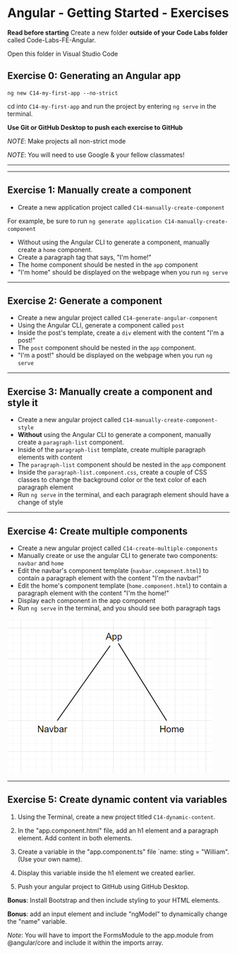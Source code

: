 # Angular - Getting Started - Exercises

**Read before starting**
Create a new folder **outside of your Code Labs folder** called Code-Labs-FE-Angular. 

Open this folder in Visual Studio Code

## Exercise 0: Generating an Angular app


```
ng new C14-my-first-app --no-strict
```

cd into `C14-my-first-app` and run the project by entering `ng serve` in the terminal.



**Use Git or GitHub Desktop to push each exercise to GitHub**

_NOTE_: Make projects all non-strict mode

_NOTE_: You will need to use Google & your fellow classmates!

---

---

## Exercise 1: Manually create a component

- Create a new application project called `C14-manually-create-component`

For example, be sure to run `ng generate application C14-manually-create-component`
- Without using the Angular CLI to generate a component, manually create a `home` component.
- Create a paragraph tag that says, "I'm home!"
- The home component should be nested in the `app` component
- "I'm home" should be displayed on the webpage when you run `ng serve`

---

## Exercise 2: Generate a component

- Create a new angular project called `C14-generate-angular-component`
- Using the Angular CLI, generate a component called `post`
- Inside the post's template, create a `div` element with the content "I'm a post!"
- The `post` component should be nested in the `app` component.
- "I'm a post!" should be displayed on the webpage when you run `ng serve`

---

## Exercise 3: Manually create a component and style it

- Create a new angular project called `C14-manually-create-component-style`
- **Without** using the Angular CLI to generate a component, manually create a `paragraph-list` component.
- Inside of the `paragraph-list` template, create multiple paragraph elements with content
- The `paragraph-list` component should be nested in the `app` component
- Inside the `paragraph-list.component.css`, create a couple of CSS classes to change the background color or the text color of each paragraph element
- Run `ng serve` in the terminal, and each paragraph element should have a change of style

---

## Exercise 4: Create multiple components

- Create a new angular project called `C14-create-multiple-components`
- Manually create or use the angular CLI to generate two components: `navbar` and `home`
- Edit the navbar's component template (`navbar.component.html`) to contain a paragraph element with the content "I'm the navbar!"
- Edit the home's component template (`home.component.html`) to contain a paragraph element with the content "I'm the home!"
- Display each component in the app component
- Run `ng serve` in the terminal, and you should see both paragraph tags

![Exercise 4 Component Tree](./assets/exercise-4_component-tree.png)

---

## Exercise 5: Create dynamic content via variables

1. Using the Terminal, create a new project titled `C14-dynamic-content`.

2. In the "app.component.html" file, add an h1 element and a paragraph element. Add content in both elements.

3. Create a variable in the "app.component.ts" file `name: sting = "William". (Use your own name).

4. Display this variable inside the h1 element we created earlier.

5. Push your angular project to GitHub using GitHub Desktop.

**Bonus**: Install Bootstrap and then include styling to your HTML elements.

**Bonus**: add an input element and include "ngModel" to dynamically change the "name" variable.

_Note_: You will have to import the FormsModule to the app.module from @angular/core and include it within the imports array.
